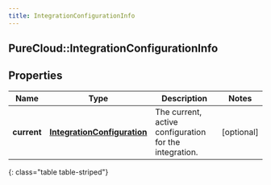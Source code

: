 ```yaml
---
title: IntegrationConfigurationInfo
---
```

## PureCloud::IntegrationConfigurationInfo

## Properties

|Name | Type | Description | Notes|
|------------ | ------------- | ------------- | -------------|
| **current** | [**IntegrationConfiguration**](IntegrationConfiguration.html) | The current, active configuration for the integration. | [optional] |
{: class="table table-striped"}


